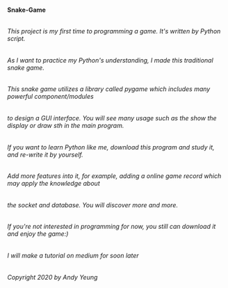 #### Snake-Game
######
###### This project is my first time to programming a game. It's written by Python script.
###### As I want to practice my Python's understanding, I made this traditional snake game.
###### This snake game utilizes a library called pygame which includes many powerful component/modules
###### to design a GUI interface. You will see many usage such as the show the display or draw sth in the main program.
###### 
###### If you want to learn Python like me, download this program and study it, and re-write it by yourself.
###### Add more features into it, for example, adding a online game record which may apply the knowledge about
###### the socket and database. You will discover more and more.
###### If you're not interested in programming for now, you still can download it and enjoy the game:)
###### 
###### I will make a tutorial on medium for soon later
###### Copyright 2020 by Andy Yeung
